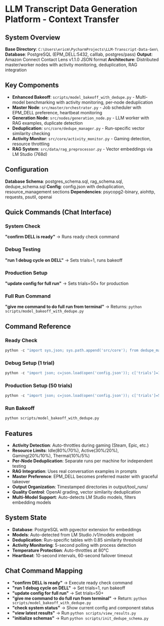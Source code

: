 # LLM Transcript Data Generation Platform - Context Transfer

## System Overview
**Base Directory**: `C:\Users\ericm\PycharmProjects\LLM-Transcript-Data-Gen\`
**Database**: PostgreSQL (EPM_DELL:5432, calllab, postgres/pass)
**Output**: Amazon Connect Contact Lens v1.1.0 JSON format
**Architecture**: Distributed master/worker nodes with activity monitoring, deduplication, RAG integration

## Key Components
- **Enhanced Bakeoff**: `scripts/model_bakeoff_with_dedupe.py` - Multi-model benchmarking with activity monitoring, per-node deduplication
- **Master Node**: `src/master/orchestrator.py` - Job scheduler with EPM_DELL preference, heartbeat monitoring
- **Generation Node**: `src/nodes/generation_node.py` - LLM worker with RAG examples, duplicate detection
- **Deduplication**: `src/core/dedupe_manager.py` - Run-specific vector similarity checking
- **Activity Monitor**: `src/core/activity_monitor.py` - Gaming detection, resource throttling
- **RAG System**: `src/data/rag_preprocessor.py` - Vector embeddings via LM Studio (768d)

## Configuration
**Database Schema**: postgres_schema.sql, rag_schema.sql, dedupe_schema.sql
**Config**: config.json with deduplication, resource_management sections
**Dependencies**: psycopg2-binary, aiohttp, requests, psutil, openai

## Quick Commands (Chat Interface)

### System Check
**"confirm DELL is ready"** → Runs ready check command

### Debug Testing  
**"run 1 debug cycle on DELL"** → Sets trials=1, runs bakeoff

### Production Setup
**"update config for full run"** → Sets trials=50+ for production

### Full Run Command
**"give me command to do full run from terminal"** → Returns: `python scripts/model_bakeoff_with_dedupe.py`

## Command Reference

### Ready Check
```python
python -c "import sys,json; sys.path.append('src/core'); from dedupe_manager import DedupeManager; from activity_monitor import ActivityMonitor; c=json.load(open('config.json')); print('Machine:',c.get('machine_name')); print('Trials:',c.get('trials')); dm=DedupeManager(); am=ActivityMonitor(c); print('Dedup ready:',dm.embedding_model is not None); print('Activity ready:',am.activity_detection); print('Mode:',am.get_activity_mode()); print('Limits:',am.get_resource_limits()); print('System ready!')"
```

### Debug Setup (1 trial)
```python
python -c "import json; c=json.load(open('config.json')); c['trials']=1; c['machine_name']='EPM_DELL'; json.dump(c,open('config.json','w'),indent=2); print('Debug config set')"
```

### Production Setup (50 trials)
```python
python -c "import json; c=json.load(open('config.json')); c['trials']=50; c['machine_name']='EPM_DELL'; json.dump(c,open('config.json','w'),indent=2); print('Production config set')"
```

### Run Bakeoff
```bash
python scripts/model_bakeoff_with_dedupe.py
```

## Features
- **Activity Detection**: Auto-throttles during gaming (Steam, Epic, etc.)
- **Resource Limits**: Idle(80%/70%), Active(30%/20%), Gaming(20%/10%), Thermal(10%/5%)
- **Per-Node Deduplication**: Separate runs per machine for independent testing
- **RAG Integration**: Uses real conversation examples in prompts
- **Master Preference**: EPM_DELL becomes preferred master with graceful takeover
- **Output Organization**: Timestamped directories in output/tool_runs/
- **Quality Control**: OpenAI grading, vector similarity deduplication
- **Multi-Model Support**: Auto-detects LM Studio models, filters embedding models

## System State
- **Database**: PostgreSQL with pgvector extension for embeddings
- **Models**: Auto-detected from LM Studio /v1/models endpoint
- **Deduplication**: Run-specific tables with 0.85 similarity threshold
- **Activity Monitoring**: 5-second polling with process detection
- **Temperature Protection**: Auto-throttles at 80°C
- **Heartbeat**: 10-second intervals, 60-second failover timeout

## Chat Command Mapping
- **"confirm DELL is ready"** → Execute ready check command
- **"run 1 debug cycle on DELL"** → Set trials=1, run bakeoff
- **"update config for full run"** → Set trials=50+
- **"give me command to do full run from terminal"** → Return: `python scripts/model_bakeoff_with_dedupe.py`
- **"check system status"** → Show current config and component status
- **"view latest results"** → Run `python scripts/view_results.py`
- **"initialize schemas"** → Run `python scripts/init_dedupe_schema.py`